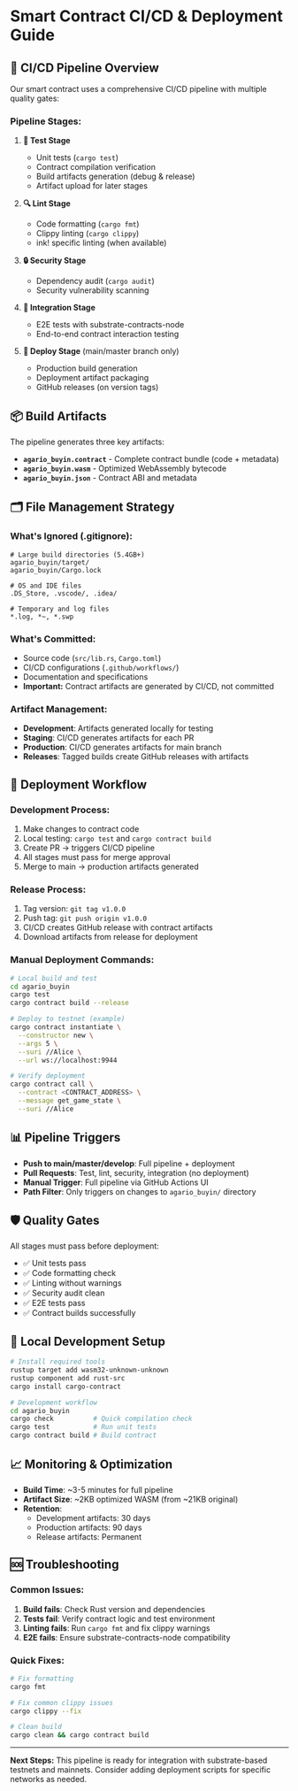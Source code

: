 # Smart Contract CI/CD & Deployment Guide

## 🎯 **CI/CD Pipeline Overview**

Our smart contract uses a comprehensive CI/CD pipeline with multiple quality gates:

### **Pipeline Stages:**

1. **🧪 Test Stage**
   - Unit tests (`cargo test`)
   - Contract compilation verification
   - Build artifacts generation (debug & release)
   - Artifact upload for later stages

2. **🔍 Lint Stage**
   - Code formatting (`cargo fmt`)
   - Clippy linting (`cargo clippy`)
   - ink! specific linting (when available)

3. **🔒 Security Stage**
   - Dependency audit (`cargo audit`)
   - Security vulnerability scanning

4. **🔗 Integration Stage**
   - E2E tests with substrate-contracts-node
   - End-to-end contract interaction testing

5. **🚀 Deploy Stage** (main/master branch only)
   - Production build generation
   - Deployment artifact packaging
   - GitHub releases (on version tags)

## 📦 **Build Artifacts**

The pipeline generates three key artifacts:

- **`agario_buyin.contract`** - Complete contract bundle (code + metadata)
- **`agario_buyin.wasm`** - Optimized WebAssembly bytecode
- **`agario_buyin.json`** - Contract ABI and metadata

## 🗂️ **File Management Strategy**

### **What's Ignored (.gitignore):**
```
# Large build directories (5.4GB+)
agario_buyin/target/
agario_buyin/Cargo.lock

# OS and IDE files
.DS_Store, .vscode/, .idea/

# Temporary and log files
*.log, *~, *.swp
```

### **What's Committed:**
- Source code (`src/lib.rs`, `Cargo.toml`)
- CI/CD configurations (`.github/workflows/`)
- Documentation and specifications
- **Important:** Contract artifacts are generated by CI/CD, not committed

### **Artifact Management:**
- **Development**: Artifacts generated locally for testing
- **Staging**: CI/CD generates artifacts for each PR
- **Production**: CI/CD generates artifacts for main branch
- **Releases**: Tagged builds create GitHub releases with artifacts

## 🔄 **Deployment Workflow**

### **Development Process:**
1. Make changes to contract code
2. Local testing: `cargo test` and `cargo contract build`
3. Create PR → triggers CI/CD pipeline
4. All stages must pass for merge approval
5. Merge to main → production artifacts generated

### **Release Process:**
1. Tag version: `git tag v1.0.0`
2. Push tag: `git push origin v1.0.0`
3. CI/CD creates GitHub release with contract artifacts
4. Download artifacts from release for deployment

### **Manual Deployment Commands:**
```bash
# Local build and test
cd agario_buyin
cargo test
cargo contract build --release

# Deploy to testnet (example)
cargo contract instantiate \
  --constructor new \
  --args 5 \
  --suri //Alice \
  --url ws://localhost:9944

# Verify deployment
cargo contract call \
  --contract <CONTRACT_ADDRESS> \
  --message get_game_state \
  --suri //Alice
```

## 📊 **Pipeline Triggers**

- **Push to main/master/develop**: Full pipeline + deployment
- **Pull Requests**: Test, lint, security, integration (no deployment)
- **Manual Trigger**: Full pipeline via GitHub Actions UI
- **Path Filter**: Only triggers on changes to `agario_buyin/` directory

## 🛡️ **Quality Gates**

All stages must pass before deployment:
- ✅ Unit tests pass
- ✅ Code formatting check
- ✅ Linting without warnings
- ✅ Security audit clean
- ✅ E2E tests pass
- ✅ Contract builds successfully

## 🔧 **Local Development Setup**

```bash
# Install required tools
rustup target add wasm32-unknown-unknown
rustup component add rust-src
cargo install cargo-contract

# Development workflow
cd agario_buyin
cargo check          # Quick compilation check
cargo test           # Run unit tests
cargo contract build # Build contract
```

## 📈 **Monitoring & Optimization**

- **Build Time**: ~3-5 minutes for full pipeline
- **Artifact Size**: ~2KB optimized WASM (from ~21KB original)
- **Retention**:
  - Development artifacts: 30 days
  - Production artifacts: 90 days
  - Release artifacts: Permanent

## 🆘 **Troubleshooting**

### **Common Issues:**
1. **Build fails**: Check Rust version and dependencies
2. **Tests fail**: Verify contract logic and test environment
3. **Linting fails**: Run `cargo fmt` and fix clippy warnings
4. **E2E fails**: Ensure substrate-contracts-node compatibility

### **Quick Fixes:**
```bash
# Fix formatting
cargo fmt

# Fix common clippy issues
cargo clippy --fix

# Clean build
cargo clean && cargo contract build
```

---

**Next Steps:** This pipeline is ready for integration with substrate-based testnets and mainnets. Consider adding deployment scripts for specific networks as needed.
